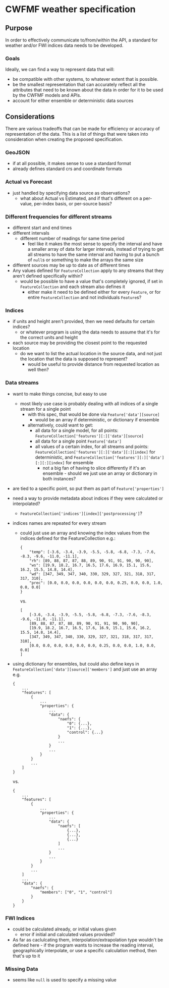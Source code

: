 # CWFMF weather specification

## Purpose
In order to effectively communicate to/from/within the API, a standard for weather and/or FWI indices data needs to be developed.

### Goals
Ideally, we can find a way to represent data that will:
- be compatible with other systems, to whatever extent that is possible.
- be the smallest representation that can accurately reflect all the attributes that need to be known about the data in order for it to be used by the CWFMF models and APIs.
- account for either ensemble or deterministic data sources

## Considerations
There are various tradeoffs that can be made for efficiency or accuracy of representation of the data. This is a list of things that were taken into consideration when creating the proposed specification.

### GeoJSON
- if at all possible, it makes sense to use a standard format
- already defines standard crs and coordinate formats


### Actual vs Forecast
- just handled by specifying data source as observations?
  - what about Actual vs Estimated, and if that's different on a per-value, per-index basis, or per-source basis?


### Different frequencies for different streams
- different start and end times
- different intervals
  - different number of readings for same time period
    - feel like it makes the most sense to specify the interval and have a smaller array of data for larger intervals, instead of trying to get all streams to have the same interval and having to put a bunch of `null`s or something to make the arrays the same size
- different sources may be up to date as of different times
- Any values defined for `FeatureCollection` apply to any streams that they aren't defined specifically within?
  - would be possible to have a value that's completely ignored, if set in `FeatureCollection` and each stream also defines it
    - either make it need to be defined either for every `Feature`, or for entire `FeatureCollection` and not individuals `Feature`s?


### Indices
- if units and height aren't provided, then we need defaults for certain indices?
  - or whatever program is using the data needs to assume that it's for the correct units and height
- each source may be providing the closest point to the requested location
  - do we want to list the actual location in the source data, and not just the location that the data is supposed to represent?
    - would be useful to provide distance from requested location as well then?


### Data streams
- want to make things concise, but easy to use
  - most likely use case is probably dealing with all indices of a single stream for a single point
    - with this spec, that would be done via `Feature['data'][source]`
        - would be an array if deterministic, or dictionary if ensemble
    - alternatively, could want to get:
      - all data for a single model, for all points: `FeatureCollection['features'][:]['data'][source]`
      - all data for a single point `Feature['data']`
      - all values of a certain index, for all streams and points: `FeatureCollection['features'][:]['data'][:][index]` for deterministic, and `FeatureCollection['features'][:]['data'][:][:][index]` for ensemble
        - not a big fan of having to slice differently if it's an ensemble - should we just use an array or dictionary in both instances?
- are tied to a specific point, so put them as part of `Feature['properties']`
- need a way to provide metadata about indices if they were calculated or interpolated?
    - `FeatureCollection['indices'][index]['postprocessing']`?
- indices names are repeated for every stream
  - could just use an array and knowing the index values from the indices defined for the FeatureCollection
    e.g.:
    ```
    {
        "temp": [-3.6, -3.4, -3.9, -5.5, -5.8, -6.8, -7.3, -7.6, -8.3, -9.6, -11.0, -11.1],
        "rh": [89, 88, 87, 87, 88, 89, 90, 91, 91, 90, 90, 90],
        "ws": [19.9, 18.2, 16.7, 16.5, 17.6, 16.9, 15.1, 15.6, 16.2, 15.5, 14.8, 14.4],
        "wd": [347, 349, 347, 340, 330, 329, 327, 321, 318, 317, 317, 310],
        "prec": [0.0, 0.0, 0.0, 0.0, 0.0, 0.0, 0.25, 0.0, 0.0, 1.0, 0.0, 0.0]
    }
    ```
    vs.
    ```
    [
        [-3.6, -3.4, -3.9, -5.5, -5.8, -6.8, -7.3, -7.6, -8.3, -9.6, -11.0, -11.1],
        [89, 88, 87, 87, 88, 89, 90, 91, 91, 90, 90, 90],
        [19.9, 18.2, 16.7, 16.5, 17.6, 16.9, 15.1, 15.6, 16.2, 15.5, 14.8, 14.4],
        [347, 349, 347, 340, 330, 329, 327, 321, 318, 317, 317, 310],
        [0.0, 0.0, 0.0, 0.0, 0.0, 0.0, 0.25, 0.0, 0.0, 1.0, 0.0, 0.0]
    ]
    ```

- using dictionary for ensembles, but could also define keys in `FeatureCollection['data'][source]['members']` and just use an array
    e.g.
    ```
    {
        ...
        "features": [
            {
                ...
                "properties": {
                    ...
                    "data": {
                        "naefs": {
                            "0": {...},
                            "1": {...},
                            "control": {...}
                        }
                        ...
                    }
                    ...
                }
            }
            ...
        ]
    }
    ```
    vs.
    ```
    {
        ...
        "features": [
            {
                ...
                "properties": {
                    ...
                    "data": {
                        "naefs": [
                            {...},
                            {...},
                            {...}
                        ]
                        ...
                    }
                    ...
                }
            }
            ...
        ]
        ...
        "data": {
            "naefs": {
                "members": ["0", "1", "control"]
            }
        }
    }
    ```


### FWI Indices
- could be calculated already, or initial values given
  - error if initial and calculated values provided?
- As far as caclulcating them, interpolation/extrapolation type wouldn't be defined here - if the program wants to increase the reading interval, geographically interpolate, or use a specific calculation method, then that's up to it


### Missing Data
- seems like `null` is used to specify a missing value
